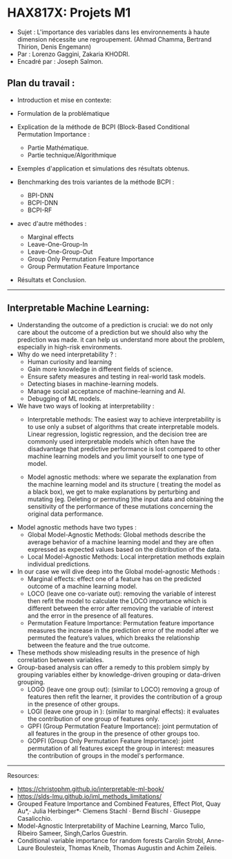 # HAX817X: Projets M1
- Sujet : L'importance des variables dans les environnements à haute dimension nécessite une regroupement. (Ahmad Chamma, Bertrand Thirion, Denis Engemann)
- Par : Lorenzo Gaggini, Zakaria KHODRI.
- Encadré par : Joseph Salmon.

## Plan du travail :
- Introduction et mise en contexte:
- Formulation de la problématique
- Explication de la méthode de BCPI (Block-Based Conditional Permutation Importance :
  - Partie Mathématique.
  - Partie technique/Algorithmique
- Exemples d'application et simulations des résultats obtenus.
- Benchmarking des trois variantes de la méthode BCPI :
  - BPI-DNN
  - BCPI-DNN
  - BCPI-RF

- avec d'autre méthodes :
   - Marginal effects
   - Leave-One-Group-In
   - Leave-One-Group-Out
   - Group Only Permutation Feature Importance
   - Group Permutation Feature Importance

- Résultats et Conclusion.
- -----
## Interpretable Machine Learning:
- Understanding the outcome of a prediction is crucial: we do not only care about the outcome of a prediction but we should also why the prediction was made. it can help us understand more about the problem, especially in high-risk environments.
- Why do we need interpretability ? :
    - Human curiosity and learning
    - Gain more knowledge in different fields of science.
    - Ensure safety measures and testing in real-world task models.
    - Detecting biases in machine-learning models.
    - Manage social acceptance of machine-learning and AI.
    - Debugging of ML models.
- We have two ways of looking at interpretability :
  - Interpretable methods: The easiest way to achieve interpretability is to use only a subset of algorithms that create interpretable models. Linear regression, logistic regression, and the decision tree are commonly used interpretable models which often have the disadvantage that predictive performance is lost compared to other machine learning models and you limit yourself to one type of model.

  - Model agnostic methods: where we separate the explanation from the machine learning model and its structure ( treating the model as a black box), we get to make explanations by perturbing and mutating (eg. Deleting or permuting )the input data and obtaining the sensitivity of the performance of these mutations concerning the original data performance.
- Model agnostic methods have two types :
  - Global Model-Agnostic Methods: Global methods describe the average behavior of a machine learning model and they are often expressed as expected values based on the distribution of the data.
  - Local Model-Agnostic Methods: Local interpretation methods explain individual predictions.
- In our case we will dive deep into the Global model-agnostic Methods :
  - Marginal effects: effect one of a feature has on the predicted outcome of a machine learning model.
  - LOCO (leave one co-variate out): removing the variable of interest then refit the model to calculate the LOCO importance which is different between the error after removing the variable of interest and the error in the presence of all features.
  - Permutation Feature Importance: Permutation feature importance measures the increase in the prediction error of the model after we permuted the feature’s values, which breaks the relationship between the feature and the true outcome.
- These methods show misleading results in the presence of high correlation between variables.
- Group-based analysis can offer a remedy to this problem simply by grouping variables either by knowledge-driven grouping or data-driven grouping.
  - LOGO (leave one group out): (similar to LOCO) removing a group of features then refit the learner, it provides the contribution of a group in the presence of other groups.
  - LOGI (leave one group in ): (similar to marginal effects): it evaluates the contribution of one group of features only.
  - GPFI (Group Permutation Feature Importance): joint permutation of all features in the group in the presence of other groups too.
  - GOPFI (Group Only Permutation Feature Importance): joint permutation of all features except the group in interest: measures the contribution of groups in the model's performance.
---
Resources:
- https://christophm.github.io/interpretable-ml-book/
- https://slds-lmu.github.io/iml_methods_limitations/
- Grouped Feature Importance and Combined Features, Effect Plot, Quay Au*,· Julia Herbinger*· Clemens Stachl · Bernd Bischl · Giuseppe Casalicchio.
- Model-Agnostic Interpretability of Machine Learning, Marco Tulio, Ribeiro Sameer, Singh,Carlos Guestrin.
- Conditional variable importance for random forests
Carolin Strobl, Anne-Laure Boulesteix, Thomas Kneib, Thomas Augustin
and Achim Zeileis.